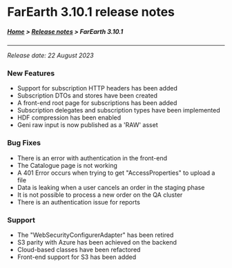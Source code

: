 # FarEarth 3.10.1 release notes

##### [Home](../README.md) > [Release notes](releaseNotesSummary.md) > FarEarth 3.10.1
---
*Release date: 22 August 2023*

### New Features
* Support for subscription HTTP headers has been added
* Subscription DTOs and stores have been created
* A front-end root page for subscriptions has been added
* Subscription delegates and subscription types have been implemented
* HDF compression has been enabled
* Geni raw input is now published as a 'RAW' asset

### Bug Fixes
* There is an error with authentication in the front-end
* The Catalogue page is not working
* A 401 Error occurs when trying to get "AccessProperties" to upload a file
* Data is leaking when a user cancels an order in the staging phase
* It is not possible to process a new order on the QA cluster
* There is an authentication issue for reports

### Support
* The "WebSecurityConfigurerAdapter" has been retired
* S3 parity with Azure has been achieved on the backend
* Cloud-based classes have been refactored
* Front-end support for S3 has been added